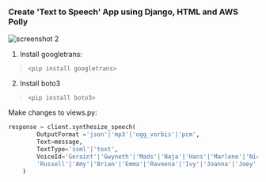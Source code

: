 ### Create 'Text to Speech' App using Django, HTML and AWS Polly
![screenshot 2](https://user-images.githubusercontent.com/20254425/38979666-6f54a04a-43d8-11e8-942e-a5ebf225d0f5.png)


1) Install googletrans:

> `<pip install googletrans>` 

2) Install boto3

> `<pip install boto3>`

Make changes to views.py:
```python
response = client.synthesize_speech(
        OutputFormat ='json'|'mp3'|'ogg_vorbis'|'pcm',
        Text=message,
        TextType='ssml'|'text',
        VoiceId='Geraint'|'Gwyneth'|'Mads'|'Naja'|'Hans'|'Marlene'|'Nicole'|
        'Russell'|'Amy'|'Brian'|'Emma'|'Raveena'|'Ivy'|'Joanna'|'Joey'
    )
```
